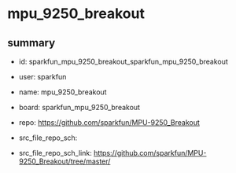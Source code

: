 # mpu_9250_breakout
 
## summary 
* id: sparkfun_mpu_9250_breakout_sparkfun_mpu_9250_breakout
* user: sparkfun
* name: mpu_9250_breakout
* board: sparkfun_mpu_9250_breakout
* repo: https://github.com/sparkfun/MPU-9250_Breakout



* src_file_repo_sch: 
* src_file_repo_sch_link: https://github.com/sparkfun/MPU-9250_Breakout/tree/master/






